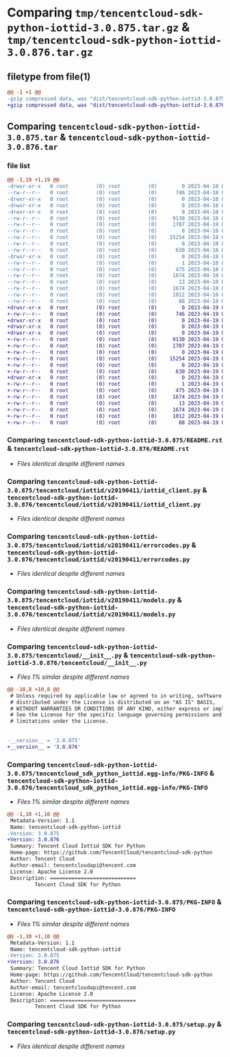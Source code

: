 # Comparing `tmp/tencentcloud-sdk-python-iottid-3.0.875.tar.gz` & `tmp/tencentcloud-sdk-python-iottid-3.0.876.tar.gz`

## filetype from file(1)

```diff
@@ -1 +1 @@
-gzip compressed data, was "dist/tencentcloud-sdk-python-iottid-3.0.875.tar", last modified: Tue Apr 18 00:44:19 2023, max compression
+gzip compressed data, was "dist/tencentcloud-sdk-python-iottid-3.0.876.tar", last modified: Wed Apr 19 00:30:16 2023, max compression
```

## Comparing `tencentcloud-sdk-python-iottid-3.0.875.tar` & `tencentcloud-sdk-python-iottid-3.0.876.tar`

### file list

```diff
@@ -1,19 +1,19 @@
-drwxr-xr-x   0 root         (0) root         (0)        0 2023-04-18 00:44:19.000000 tencentcloud-sdk-python-iottid-3.0.875/
--rw-r--r--   0 root         (0) root         (0)      746 2023-04-18 00:44:19.000000 tencentcloud-sdk-python-iottid-3.0.875/README.rst
-drwxr-xr-x   0 root         (0) root         (0)        0 2023-04-18 00:44:19.000000 tencentcloud-sdk-python-iottid-3.0.875/tencentcloud/
-drwxr-xr-x   0 root         (0) root         (0)        0 2023-04-18 00:44:19.000000 tencentcloud-sdk-python-iottid-3.0.875/tencentcloud/iottid/
-drwxr-xr-x   0 root         (0) root         (0)        0 2023-04-18 00:44:19.000000 tencentcloud-sdk-python-iottid-3.0.875/tencentcloud/iottid/v20190411/
--rw-r--r--   0 root         (0) root         (0)     9130 2023-04-18 00:44:19.000000 tencentcloud-sdk-python-iottid-3.0.875/tencentcloud/iottid/v20190411/iottid_client.py
--rw-r--r--   0 root         (0) root         (0)     1707 2023-04-18 00:44:19.000000 tencentcloud-sdk-python-iottid-3.0.875/tencentcloud/iottid/v20190411/errorcodes.py
--rw-r--r--   0 root         (0) root         (0)        0 2023-04-18 00:44:19.000000 tencentcloud-sdk-python-iottid-3.0.875/tencentcloud/iottid/v20190411/__init__.py
--rw-r--r--   0 root         (0) root         (0)    15254 2023-04-18 00:44:19.000000 tencentcloud-sdk-python-iottid-3.0.875/tencentcloud/iottid/v20190411/models.py
--rw-r--r--   0 root         (0) root         (0)        0 2023-04-18 00:44:19.000000 tencentcloud-sdk-python-iottid-3.0.875/tencentcloud/iottid/__init__.py
--rw-r--r--   0 root         (0) root         (0)      630 2023-04-18 00:44:19.000000 tencentcloud-sdk-python-iottid-3.0.875/tencentcloud/__init__.py
-drwxr-xr-x   0 root         (0) root         (0)        0 2023-04-18 00:44:19.000000 tencentcloud-sdk-python-iottid-3.0.875/tencentcloud_sdk_python_iottid.egg-info/
--rw-r--r--   0 root         (0) root         (0)        1 2023-04-18 00:44:19.000000 tencentcloud-sdk-python-iottid-3.0.875/tencentcloud_sdk_python_iottid.egg-info/dependency_links.txt
--rw-r--r--   0 root         (0) root         (0)      475 2023-04-18 00:44:19.000000 tencentcloud-sdk-python-iottid-3.0.875/tencentcloud_sdk_python_iottid.egg-info/SOURCES.txt
--rw-r--r--   0 root         (0) root         (0)     1674 2023-04-18 00:44:19.000000 tencentcloud-sdk-python-iottid-3.0.875/tencentcloud_sdk_python_iottid.egg-info/PKG-INFO
--rw-r--r--   0 root         (0) root         (0)       13 2023-04-18 00:44:19.000000 tencentcloud-sdk-python-iottid-3.0.875/tencentcloud_sdk_python_iottid.egg-info/top_level.txt
--rw-r--r--   0 root         (0) root         (0)     1674 2023-04-18 00:44:19.000000 tencentcloud-sdk-python-iottid-3.0.875/PKG-INFO
--rw-r--r--   0 root         (0) root         (0)     1012 2023-04-18 00:44:19.000000 tencentcloud-sdk-python-iottid-3.0.875/setup.py
--rw-r--r--   0 root         (0) root         (0)       88 2023-04-18 00:44:19.000000 tencentcloud-sdk-python-iottid-3.0.875/setup.cfg
+drwxr-xr-x   0 root         (0) root         (0)        0 2023-04-19 00:30:16.000000 tencentcloud-sdk-python-iottid-3.0.876/
+-rw-r--r--   0 root         (0) root         (0)      746 2023-04-19 00:30:15.000000 tencentcloud-sdk-python-iottid-3.0.876/README.rst
+drwxr-xr-x   0 root         (0) root         (0)        0 2023-04-19 00:30:16.000000 tencentcloud-sdk-python-iottid-3.0.876/tencentcloud/
+drwxr-xr-x   0 root         (0) root         (0)        0 2023-04-19 00:30:16.000000 tencentcloud-sdk-python-iottid-3.0.876/tencentcloud/iottid/
+drwxr-xr-x   0 root         (0) root         (0)        0 2023-04-19 00:30:16.000000 tencentcloud-sdk-python-iottid-3.0.876/tencentcloud/iottid/v20190411/
+-rw-r--r--   0 root         (0) root         (0)     9130 2023-04-19 00:30:15.000000 tencentcloud-sdk-python-iottid-3.0.876/tencentcloud/iottid/v20190411/iottid_client.py
+-rw-r--r--   0 root         (0) root         (0)     1707 2023-04-19 00:30:15.000000 tencentcloud-sdk-python-iottid-3.0.876/tencentcloud/iottid/v20190411/errorcodes.py
+-rw-r--r--   0 root         (0) root         (0)        0 2023-04-19 00:30:15.000000 tencentcloud-sdk-python-iottid-3.0.876/tencentcloud/iottid/v20190411/__init__.py
+-rw-r--r--   0 root         (0) root         (0)    15254 2023-04-19 00:30:15.000000 tencentcloud-sdk-python-iottid-3.0.876/tencentcloud/iottid/v20190411/models.py
+-rw-r--r--   0 root         (0) root         (0)        0 2023-04-19 00:30:15.000000 tencentcloud-sdk-python-iottid-3.0.876/tencentcloud/iottid/__init__.py
+-rw-r--r--   0 root         (0) root         (0)      630 2023-04-19 00:30:15.000000 tencentcloud-sdk-python-iottid-3.0.876/tencentcloud/__init__.py
+drwxr-xr-x   0 root         (0) root         (0)        0 2023-04-19 00:30:16.000000 tencentcloud-sdk-python-iottid-3.0.876/tencentcloud_sdk_python_iottid.egg-info/
+-rw-r--r--   0 root         (0) root         (0)        1 2023-04-19 00:30:16.000000 tencentcloud-sdk-python-iottid-3.0.876/tencentcloud_sdk_python_iottid.egg-info/dependency_links.txt
+-rw-r--r--   0 root         (0) root         (0)      475 2023-04-19 00:30:16.000000 tencentcloud-sdk-python-iottid-3.0.876/tencentcloud_sdk_python_iottid.egg-info/SOURCES.txt
+-rw-r--r--   0 root         (0) root         (0)     1674 2023-04-19 00:30:16.000000 tencentcloud-sdk-python-iottid-3.0.876/tencentcloud_sdk_python_iottid.egg-info/PKG-INFO
+-rw-r--r--   0 root         (0) root         (0)       13 2023-04-19 00:30:16.000000 tencentcloud-sdk-python-iottid-3.0.876/tencentcloud_sdk_python_iottid.egg-info/top_level.txt
+-rw-r--r--   0 root         (0) root         (0)     1674 2023-04-19 00:30:16.000000 tencentcloud-sdk-python-iottid-3.0.876/PKG-INFO
+-rw-r--r--   0 root         (0) root         (0)     1012 2023-04-19 00:30:15.000000 tencentcloud-sdk-python-iottid-3.0.876/setup.py
+-rw-r--r--   0 root         (0) root         (0)       88 2023-04-19 00:30:16.000000 tencentcloud-sdk-python-iottid-3.0.876/setup.cfg
```

### Comparing `tencentcloud-sdk-python-iottid-3.0.875/README.rst` & `tencentcloud-sdk-python-iottid-3.0.876/README.rst`

 * *Files identical despite different names*

### Comparing `tencentcloud-sdk-python-iottid-3.0.875/tencentcloud/iottid/v20190411/iottid_client.py` & `tencentcloud-sdk-python-iottid-3.0.876/tencentcloud/iottid/v20190411/iottid_client.py`

 * *Files identical despite different names*

### Comparing `tencentcloud-sdk-python-iottid-3.0.875/tencentcloud/iottid/v20190411/errorcodes.py` & `tencentcloud-sdk-python-iottid-3.0.876/tencentcloud/iottid/v20190411/errorcodes.py`

 * *Files identical despite different names*

### Comparing `tencentcloud-sdk-python-iottid-3.0.875/tencentcloud/iottid/v20190411/models.py` & `tencentcloud-sdk-python-iottid-3.0.876/tencentcloud/iottid/v20190411/models.py`

 * *Files identical despite different names*

### Comparing `tencentcloud-sdk-python-iottid-3.0.875/tencentcloud/__init__.py` & `tencentcloud-sdk-python-iottid-3.0.876/tencentcloud/__init__.py`

 * *Files 1% similar despite different names*

```diff
@@ -10,8 +10,8 @@
 # Unless required by applicable law or agreed to in writing, software
 # distributed under the License is distributed on an "AS IS" BASIS,
 # WITHOUT WARRANTIES OR CONDITIONS OF ANY KIND, either express or implied.
 # See the License for the specific language governing permissions and
 # limitations under the License.
 
 
-__version__ = '3.0.875'
+__version__ = '3.0.876'
```

### Comparing `tencentcloud-sdk-python-iottid-3.0.875/tencentcloud_sdk_python_iottid.egg-info/PKG-INFO` & `tencentcloud-sdk-python-iottid-3.0.876/tencentcloud_sdk_python_iottid.egg-info/PKG-INFO`

 * *Files 1% similar despite different names*

```diff
@@ -1,10 +1,10 @@
 Metadata-Version: 1.1
 Name: tencentcloud-sdk-python-iottid
-Version: 3.0.875
+Version: 3.0.876
 Summary: Tencent Cloud Iottid SDK for Python
 Home-page: https://github.com/TencentCloud/tencentcloud-sdk-python
 Author: Tencent Cloud
 Author-email: tencentcloudapi@tencent.com
 License: Apache License 2.0
 Description: ============================
         Tencent Cloud SDK for Python
```

### Comparing `tencentcloud-sdk-python-iottid-3.0.875/PKG-INFO` & `tencentcloud-sdk-python-iottid-3.0.876/PKG-INFO`

 * *Files 1% similar despite different names*

```diff
@@ -1,10 +1,10 @@
 Metadata-Version: 1.1
 Name: tencentcloud-sdk-python-iottid
-Version: 3.0.875
+Version: 3.0.876
 Summary: Tencent Cloud Iottid SDK for Python
 Home-page: https://github.com/TencentCloud/tencentcloud-sdk-python
 Author: Tencent Cloud
 Author-email: tencentcloudapi@tencent.com
 License: Apache License 2.0
 Description: ============================
         Tencent Cloud SDK for Python
```

### Comparing `tencentcloud-sdk-python-iottid-3.0.875/setup.py` & `tencentcloud-sdk-python-iottid-3.0.876/setup.py`

 * *Files identical despite different names*

